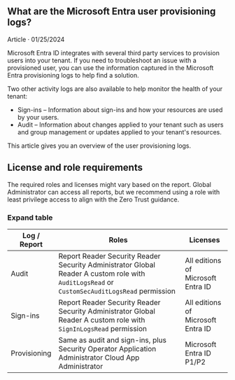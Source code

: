 ## What are the Microsoft Entra user provisioning logs?

Article · 01/25/2024

Microsoft Entra ID integrates with several third party services to provision users into your tenant. If you need to troubleshoot an issue with a provisioned user, you can use the information captured in the Microsoft Entra provisioning logs to help find a solution.

Two other activity logs are also available to help monitor the health of your tenant:
- Sign-ins – Information about sign-ins and how your resources are used by your users.
- Audit – Information about changes applied to your tenant such as users and group management or updates applied to your tenant's resources.

This article gives you an overview of the user provisioning logs.

## License and role requirements

The required roles and licenses might vary based on the report. Global Administrator can access all reports, but we recommend using a role with least privilege access to align with the Zero Trust guidance.

### Expand table

| Log / Report | Roles | Licenses |
| ------------ | ----- | -------- |
| Audit | Report Reader Security Reader Security Administrator Global Reader A custom role with `AuditLogsRead` or `CustomSecAuditLogsRead` permission | All editions of Microsoft Entra ID |
| Sign-ins | Report Reader Security Reader Security Administrator Global Reader A custom role with `SignInLogsRead` permission | All editions of Microsoft Entra ID |
| Provisioning | Same as audit and sign-ins, plus Security Operator Application Administrator Cloud App Administrator | Microsoft Entra ID P1/P2 |
